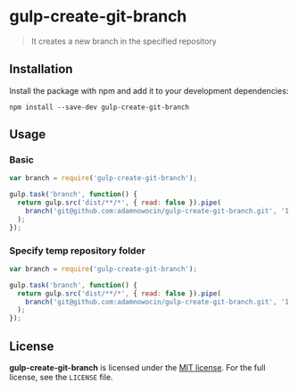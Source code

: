 # gulp-create-git-branch
> It creates a new branch in the specified repository

## Installation

Install the package with npm and add it to your development dependencies:

`npm install --save-dev gulp-create-git-branch`

## Usage

### Basic

```javascript
var branch = require('gulp-create-git-branch');

gulp.task('branch', function() {
  return gulp.src('dist/**/*', { read: false }).pipe(
    branch('git@github.com:adamnowocin/gulp-create-git-branch.git', '1.0.0')
  );
});
```

### Specify temp repository folder

```javascript
var branch = require('gulp-create-git-branch');

gulp.task('branch', function() {
  return gulp.src('dist/**/*', { read: false }).pipe(
    branch('git@github.com:adamnowocin/gulp-create-git-branch.git', '1.0.0', 'tmp-repo')
  );
});
```

## License

**gulp-create-git-branch** is licensed under the [MIT license](http://opensource.org/licenses/MIT).
For the full license, see the `LICENSE` file.
